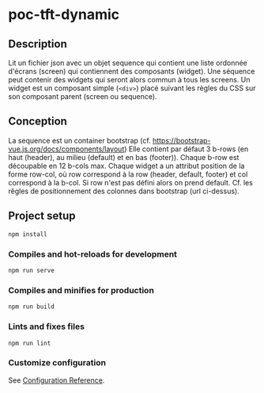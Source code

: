 # poc-tft-dynamic

## Description

Lit un fichier json avec un objet sequence qui contient une liste ordonnée d'écrans (screen) qui contiennent des composants (widget).
Une séquence peut contenir des widgets qui seront alors commun à tous les screens.
Un widget est un composant simple (`<div>`) placé suivant les règles du CSS sur son composant parent (screen ou sequence).

## Conception

La sequence est un container bootstrap (cf. https://bootstrap-vue.js.org/docs/components/layout)
Elle contient par défaut 3 b-rows (en haut (header), au milieu (default) et en bas (footer)).
Chaque b-row est découpable en 12 b-cols max.
Chaque widget a un attribut position de la forme row-col, où row correspond à la row (header, default, footer) et col correspond à la b-col.
Si row n'est pas défini alors on prend default.
Cf. les rêgles de positionnement des colonnes dans bootstrap (url ci-dessus).

## Project setup

```
npm install
```

### Compiles and hot-reloads for development

```
npm run serve
```

### Compiles and minifies for production

```
npm run build
```

### Lints and fixes files

```
npm run lint
```

### Customize configuration

See [Configuration Reference](https://cli.vuejs.org/config/).
